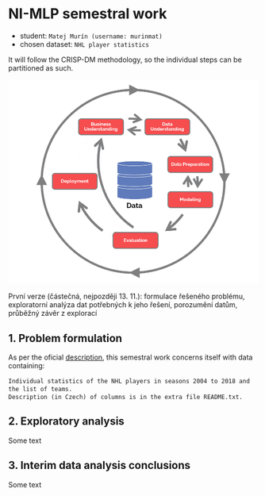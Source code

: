 # NI-MLP semestral work
- student: `Matej Murín (username: murinmat)`
- chosen dataset: `NHL player statistics`

It will follow the CRISP-DM methodology, so the individual steps can be partitioned as such.

![crisp-dm-visualized](./assets/crisp-dm.png)

První verze (částečná, nejpozději 13. 11.): formulace řešeného problému, exploratorní analýza dat potřebných k jeho řešení, porozumění datům, průběžný závěr z explorací

## 1. Problem formulation
As per the oficial [description](https://courses.fit.cvut.cz/NI-MLP/files/datasets-assignments-instructions.pdf), this semestral work concerns itself with data containing:
```
Individual statistics of the NHL players in seasons 2004 to 2018 and the list of teams.
Description (in Czech) of columns is in the extra file README.txt.
```

## 2. Exploratory analysis
Some text

## 3. Interim data analysis conclusions
Some text
